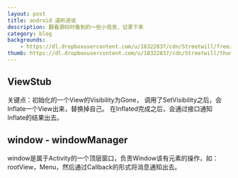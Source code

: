 ```yaml
---
layout: post
title: android 道听途说
description: 翻看源码时看到的一些小信息，记录下来
category: blog
backgrounds:
    - https://dl.dropboxusercontent.com/u/18322837/cdn/Streetwill/freezing.jpeg
thumb: https://dl.dropboxusercontent.com/u/18322837/cdn/Streetwill/thumbs/peak.jpeg
---
```



## ViewStub

关键点：初始化的一个View的Visibility为Gone，
调用了SetVisibility之后，会Inflate一个View出来，替换掉自己。
在Inflated完成之后，会通过接口通知Inflate的结果出去。

## window - windowManager
window是属于Activity的一个顶层窗口，负责Window该有元素的操作，如：rootView，Menu，然后通过Callback的形式将消息通知出去。
